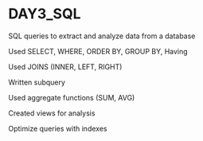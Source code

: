 # DAY3_SQL
 SQL queries to extract and analyze data from a database
 
 Used SELECT, WHERE, ORDER BY, GROUP BY, Having
 
 Used JOINS (INNER, LEFT, RIGHT)
 
 Written subquery
 
 Used aggregate functions (SUM, AVG)
 
 Created views for analysis
 
 Optimize queries with indexes
